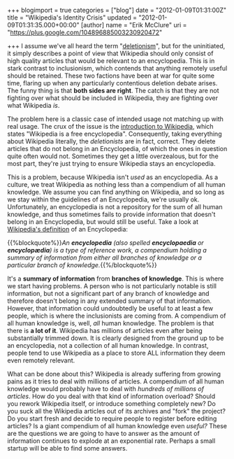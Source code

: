 +++
blogimport = true
categories = ["blog"]
date = "2012-01-09T01:31:00Z"
title = "Wikipedia's Identity Crisis"
updated = "2012-01-09T01:31:35.000+00:00"
[author]
name = "Erik McClure"
uri = "https://plus.google.com/104896885003230920472"

+++
I assume we've all heard the term "[deletionism](http://en.wikipedia.org/wiki/Deletionism)", but for the uninitiated, it simply describes a point of view that Wikipedia should only consist of high quality articles that would be relevant to an encyclopedia. This is in stark contrast to inclusionism, which contends that anything remotely useful should be retained. These two factions have been at war for quite some time, flaring up when any particularly contentious deletion debate arises. The funny thing is that **both sides are right**. The catch is that they are not fighting over what should be included in Wikipedia, they are fighting over what Wikipedia *is*. 

The problem here is a classic case of intended usage not matching up with real usage. The crux of the issue is the [introduction to Wikipedia](http://en.wikipedia.org/wiki/Wikipedia:Introduction), which states "Wikipedia is a free encyclopedia". Consequently, taking everything about Wikipedia literally, the *deletionists* are in fact, correct. They delete articles that do not belong in an Encyclopedia, of which the ones in question quite often would not. Sometimes they get a little overzealous, but for the most part, they're just trying to ensure Wikipedia stays an encyclopedia. 

This is a problem, because Wikipedia isn't *used* as an encyclopedia. As a culture, we treat Wikipedia as nothing less than a compendium of all human knowledge. We assume you can find anything on Wikipedia, and so long as we stay within the guidelines of an Encyclopedia, we're usually ok. Unfortunately, an encyclopedia is not a repository for the sum of all human knowledge, and thus sometimes fails to provide information that doesn't belong in an Encyclopedia, but would still be useful. Take a look at [ Wikipedia's definition](http://en.wikipedia.org/wiki/Encyclopedia) of an Encyclopedia:  

{{%blockquote%}}*An **encyclopedia** (also spelled **encyclopaedia** or **encyclopædia**) is a type of reference work, a compendium holding a summary of information from either all branches of knowledge or a particular branch of knowledge.*{{%/blockquote%}} 

It's a **summary of information** from **branches of knowledge**. This is where we start having problems. A person who is not particularly notable is still information, but not a significant part of any branch of knowledge and therefore doesn't belong in any extended summary of that information. However, that information could undoubtedly be useful to at least a few people, which is where the inclusionists are coming from. A compendium of all human knowledge is, well, *all* human knowledge. The problem is that there is **a lot of it**. Wikipedia has millions of articles even after being substantially trimmed down. It is clearly designed from the ground up to be an encyclopedia, not a collection of all human knowledge. In contrast, people tend to use Wikipedia as a place to store ALL information they deem even remotely relevant. 

What can be done about this? Wikipedia is already suffering from growing pains as it tries to deal with millions of articles. A compendium of all human knowledge would probably have to deal with *hundreds of millions of articles*. How do you deal with that kind of information overload? Should you rework Wikipedia itself, or introduce something completely new? Do you suck all the Wikipedia articles out of its archives and "fork" the project? Do you start fresh and decide to require people to register before editing articles? Is a giant compendium of all human knowledge even *useful?* These are the questions we are going to have to answer as the amount of information continues to explode at an exponential rate. Perhaps a small startup will be able to find some answers.
